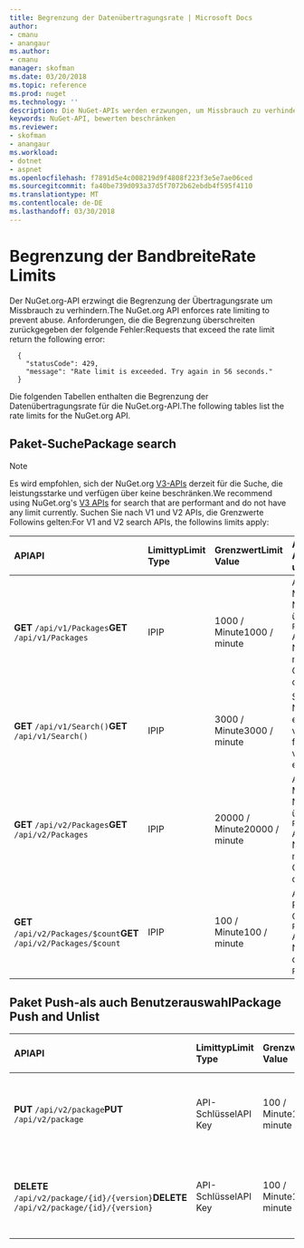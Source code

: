 ```yaml
---
title: Begrenzung der Datenübertragungsrate | Microsoft Docs
author:
- cmanu
- anangaur
ms.author:
- cmanu
manager: skofman
ms.date: 03/20/2018
ms.topic: reference
ms.prod: nuget
ms.technology: ''
description: Die NuGet-APIs werden erzwungen, um Missbrauch zu verhindern, dass die Begrenzung der Datenübertragungsrate haben.
keywords: NuGet-API, bewerten beschränken
ms.reviewer:
- skofman
- anangaur
ms.workload:
- dotnet
- aspnet
ms.openlocfilehash: f7891d5e4c008219d9f4808f223f3e5e7ae06ced
ms.sourcegitcommit: fa40be739d093a37d5f7072b62ebdb4f595f4110
ms.translationtype: MT
ms.contentlocale: de-DE
ms.lasthandoff: 03/30/2018
---
```

# <a name="rate-limits"></a><span data-ttu-id="5da40-104">Begrenzung der Bandbreite</span><span class="sxs-lookup"><span data-stu-id="5da40-104">Rate Limits</span></span>

<span data-ttu-id="5da40-105">Der NuGet.org-API erzwingt die Begrenzung der Übertragungsrate um Missbrauch zu verhindern.</span><span class="sxs-lookup"><span data-stu-id="5da40-105">The NuGet.org API enforces rate limiting to prevent abuse.</span></span> <span data-ttu-id="5da40-106">Anforderungen, die die Begrenzung überschreiten zurückgegeben der folgende Fehler:</span><span class="sxs-lookup"><span data-stu-id="5da40-106">Requests that exceed the rate limit return the following error:</span></span> 

  ~~~
    {
      "statusCode": 429,
      "message": "Rate limit is exceeded. Try again in 56 seconds."
    }
  ~~~

<span data-ttu-id="5da40-107">Die folgenden Tabellen enthalten die Begrenzung der Datenübertragungsrate für die NuGet.org-API.</span><span class="sxs-lookup"><span data-stu-id="5da40-107">The following tables list the rate limits for the NuGet.org API.</span></span>

## <a name="package-search"></a><span data-ttu-id="5da40-108">Paket-Suche</span><span class="sxs-lookup"><span data-stu-id="5da40-108">Package search</span></span>

> [!Note]
> <span data-ttu-id="5da40-109">Es wird empfohlen, sich der NuGet.org [V3-APIs](https://docs.microsoft.com/nuget/api/search-query-service-resource) derzeit für die Suche, die leistungsstarke und verfügen über keine beschränken.</span><span class="sxs-lookup"><span data-stu-id="5da40-109">We recommend using NuGet.org's [V3 APIs](https://docs.microsoft.com/nuget/api/search-query-service-resource) for search that are performant and do not have any limit currently.</span></span> <span data-ttu-id="5da40-110">Suchen Sie nach V1 und V2 APIs, die Grenzwerte Followins gelten:</span><span class="sxs-lookup"><span data-stu-id="5da40-110">For V1 and V2 search APIs, the followins limits apply:</span></span>


| <span data-ttu-id="5da40-111">API</span><span class="sxs-lookup"><span data-stu-id="5da40-111">API</span></span> | <span data-ttu-id="5da40-112">Limittyp</span><span class="sxs-lookup"><span data-stu-id="5da40-112">Limit Type</span></span> | <span data-ttu-id="5da40-113">Grenzwert</span><span class="sxs-lookup"><span data-stu-id="5da40-113">Limit Value</span></span> | <span data-ttu-id="5da40-114">API-Anwendungsfall</span><span class="sxs-lookup"><span data-stu-id="5da40-114">API usecase</span></span> |
|:---|:---|:---|:---|
<span data-ttu-id="5da40-115">**GET** `/api/v1/Packages`</span><span class="sxs-lookup"><span data-stu-id="5da40-115">**GET** `/api/v1/Packages`</span></span> | <span data-ttu-id="5da40-116">IP</span><span class="sxs-lookup"><span data-stu-id="5da40-116">IP</span></span> | <span data-ttu-id="5da40-117">1000 / Minute</span><span class="sxs-lookup"><span data-stu-id="5da40-117">1000 / minute</span></span> | <span data-ttu-id="5da40-118">Abfragen von Metadaten von NuGet-Paketen über OData v1 `Packages` Auflistung</span><span class="sxs-lookup"><span data-stu-id="5da40-118">Query NuGet package metadata via v1 OData `Packages` collection</span></span> |
<span data-ttu-id="5da40-119">**GET** `/api/v1/Search()`</span><span class="sxs-lookup"><span data-stu-id="5da40-119">**GET** `/api/v1/Search()`</span></span> | <span data-ttu-id="5da40-120">IP</span><span class="sxs-lookup"><span data-stu-id="5da40-120">IP</span></span> | <span data-ttu-id="5da40-121">3000 / Minute</span><span class="sxs-lookup"><span data-stu-id="5da40-121">3000 / minute</span></span> | <span data-ttu-id="5da40-122">Suchen Sie nach NuGet-Pakete über einen Endpunkt für v1-Suche</span><span class="sxs-lookup"><span data-stu-id="5da40-122">Search for NuGet packages via v1 Search endpoint</span></span> | 
<span data-ttu-id="5da40-123">**GET** `/api/v2/Packages`</span><span class="sxs-lookup"><span data-stu-id="5da40-123">**GET** `/api/v2/Packages`</span></span> | <span data-ttu-id="5da40-124">IP</span><span class="sxs-lookup"><span data-stu-id="5da40-124">IP</span></span> | <span data-ttu-id="5da40-125">20000 / Minute</span><span class="sxs-lookup"><span data-stu-id="5da40-125">20000 / minute</span></span> | <span data-ttu-id="5da40-126">Abfragen von Metadaten von NuGet-Paketen über OData v2 `Packages` Auflistung</span><span class="sxs-lookup"><span data-stu-id="5da40-126">Query NuGet package metadata via v2 OData `Packages` collection</span></span> | 
<span data-ttu-id="5da40-127">**GET** `/api/v2/Packages/$count`</span><span class="sxs-lookup"><span data-stu-id="5da40-127">**GET** `/api/v2/Packages/$count`</span></span> | <span data-ttu-id="5da40-128">IP</span><span class="sxs-lookup"><span data-stu-id="5da40-128">IP</span></span> | <span data-ttu-id="5da40-129">100 / Minute</span><span class="sxs-lookup"><span data-stu-id="5da40-129">100 / minute</span></span> | <span data-ttu-id="5da40-130">Anzahl von NuGet-Paket über v2 OData-Abfrage `Packages` Auflistung</span><span class="sxs-lookup"><span data-stu-id="5da40-130">Query NuGet package count via v2 OData `Packages` collection</span></span> | 

## <a name="package-push-and-unlist"></a><span data-ttu-id="5da40-131">Paket Push-als auch Benutzerauswahl</span><span class="sxs-lookup"><span data-stu-id="5da40-131">Package Push and Unlist</span></span>

| <span data-ttu-id="5da40-132">API</span><span class="sxs-lookup"><span data-stu-id="5da40-132">API</span></span> | <span data-ttu-id="5da40-133">Limittyp</span><span class="sxs-lookup"><span data-stu-id="5da40-133">Limit Type</span></span> | <span data-ttu-id="5da40-134">Grenzwert</span><span class="sxs-lookup"><span data-stu-id="5da40-134">Limit Value</span></span> | <span data-ttu-id="5da40-135">Hilfskraftturbine Anwendungsfall</span><span class="sxs-lookup"><span data-stu-id="5da40-135">APU usecase</span></span> | 
|:---|:---|:---|:--- |
<span data-ttu-id="5da40-136">**PUT** `/api/v2/package`</span><span class="sxs-lookup"><span data-stu-id="5da40-136">**PUT** `/api/v2/package`</span></span> | <span data-ttu-id="5da40-137">API-Schlüssel</span><span class="sxs-lookup"><span data-stu-id="5da40-137">API Key</span></span> | <span data-ttu-id="5da40-138">100 / Minute</span><span class="sxs-lookup"><span data-stu-id="5da40-138">100 / minute</span></span> | <span data-ttu-id="5da40-139">Hochladen Sie über v2-Push-Endpunkt ein neues NuGet-Paket (Version)</span><span class="sxs-lookup"><span data-stu-id="5da40-139">Upload a new NuGet package (version) via v2 push endpoint</span></span> 
<span data-ttu-id="5da40-140">**DELETE** `/api/v2/package/{id}/{version}`</span><span class="sxs-lookup"><span data-stu-id="5da40-140">**DELETE** `/api/v2/package/{id}/{version}`</span></span> | <span data-ttu-id="5da40-141">API-Schlüssel</span><span class="sxs-lookup"><span data-stu-id="5da40-141">API Key</span></span> | <span data-ttu-id="5da40-142">100 / Minute</span><span class="sxs-lookup"><span data-stu-id="5da40-142">100 / minute</span></span> | <span data-ttu-id="5da40-143">NuGet-Paket (Version) über einen Endpunkt v2 Benutzerauswahl</span><span class="sxs-lookup"><span data-stu-id="5da40-143">Unlist a NuGet package (version) via v2 endpoint</span></span> 

